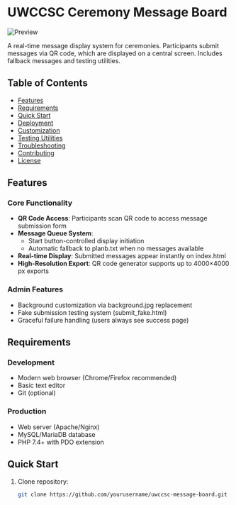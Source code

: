 

# UWCCSC Ceremony Message Board

![Preview](./demo.jpg)

A real-time message display system for ceremonies. Participants submit messages via QR code, which are displayed on a central screen. Includes fallback messages and testing utilities.

## Table of Contents
- [Features](#features)
- [Requirements](#requirements)
- [Quick Start](#quick-start)
- [Deployment](#deployment)
- [Customization](#customization)
- [Testing Utilities](#testing-utilities)
- [Troubleshooting](#troubleshooting)
- [Contributing](#contributing)
- [License](#license)

## Features

### Core Functionality
- **QR Code Access**: Participants scan QR code to access message submission form
- **Message Queue System**: 
  - Start button-controlled display initiation
  - Automatic fallback to planb.txt when no messages available
- **Real-time Display**: Submitted messages appear instantly on index.html
- **High-Resolution Export**: QR code generator supports up to 4000×4000 px exports

### Admin Features
- Background customization via background.jpg replacement
- Fake submission testing system (submit_fake.html)
- Graceful failure handling (users always see success page)

## Requirements

### Development
- Modern web browser (Chrome/Firefox recommended)
- Basic text editor
- Git (optional)

### Production
- Web server (Apache/Nginx)
- MySQL/MariaDB database
- PHP 7.4+ with PDO extension

## Quick Start

1. Clone repository:
   ```bash
   git clone https://github.com/yourusername/uwccsc-message-board.git
